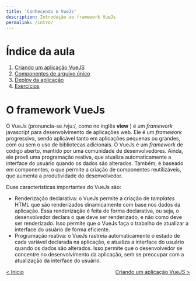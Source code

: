```yaml
---
title: 'Conhecendo o VueJs'
description: Introdução ao framework VueJs
permalink: /intro/
---
```


# Índice da aula

1. [Criando um aplicação VueJS](criar-aplicacao-vuejs.html)
2. [Componentes de arquivo único](single-file-components.html)
3. [Deploy da aplicação](deploy-aplicacao.html)
4. [Exercícios](exercicios.html)

# O framework VueJs

O VueJs (pronuncia-se /vju:/, como no inglês **view** ) é um _framework_ javascript para desenvolvimento de aplicações web. Ele é um _framework_ progressivo, sendo aplicável tanto em aplicações pequenas ou grandes, com ou sem o uso de bibliotecas adicionais. O VueJs é um _framework_ de código aberto, mantido por uma comunidade de desenvolvedores. Ainda, ele provê uma programação reativa, que atualiza automaticamente a interface do usuário quando os dados são alterados. Também, é baseado em componentes, o que permite a criação de componentes reutilizáveis, que aumenta a produtividade do desenvolvedor.

Duas características importantes do VueJs são:

- Renderização declarativa: o VueJs permite a criação de _templates_ HTML que são renderizados dinamicamente com base nos dados da aplicação. Essa renderização é feita de forma declarativa, ou seja, o desenvolvedor declara o que deve ser renderizado, e não como deve ser renderizado. Isso permite que o VueJs faça o trabalho de atualizar a interface do usuário de forma eficiente.
- Programação reativa: o VueJs rastreia automaticamente o estado de cada variável declarada na aplicação, e atualiza a interface do usuário quando os dados são alterados. Isso permite que o desenvolvedor se concentre no desenvolvimento da aplicação, sem se preocupar com a atualização da interface do usuário.

<span style="display: flex; justify-content: space-between;"><span>[&lt; Início](. 'Início')</span> <span>[Criando um aplicação VueJS &gt;](criar-aplicacao-vuejs.html 'Próximo')</span></span>
